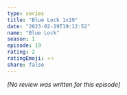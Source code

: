 ```yaml
---
type: series
title: "Blue Lock 1x19"
date: "2023-02-19T19:12:52"
name: "Blue Lock"
season: 1
episode: 19
rating: 2
ratingEmoji: ⭐️⭐️
share: false
---
```


_[No review was written for this episode]_
